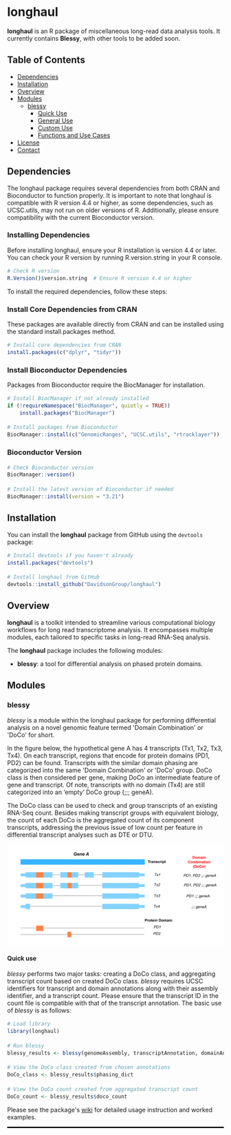 # longhaul

**longhaul** is an R package of miscellaneous long-read data analysis tools. It currently contains **Blessy**, with other tools to be added soon.

## Table of Contents

- [Dependencies](#dependencies)
- [Installation](#installation)
- [Overview](#overview)
- [Modules](#modules)
  - [blessy](#blessy)
    - [Quick Use](#quick-use) 
    - [General Use](#general-use)  
    - [Custom Use](#custom-use)
    - [Functions and Use Cases](#functions-and-use-cases)
- [License](#license)
- [Contact](#contact)


## Dependencies
The longhaul package requires several dependencies from both CRAN and Bioconductor to function properly. It is important to note that longhaul is compatible with R version 4.4 or higher, as some dependencies, such as UCSC.utils, may not run on older versions of R. Additionally, please ensure compatibility with the current Bioconductor version.

### Installing Dependencies

Before installing longhaul, ensure your R installation is version 4.4 or later. You can check your R version by running R.version.string in your R console.

```R
# Check R version
R.Version()$version.string  # Ensure R version 4.4 or higher
```

To install the required dependencies, follow these steps:

### Install Core Dependencies from CRAN

These packages are available directly from CRAN and can be installed using the standard install.packages method.

```R
# Install core dependencies from CRAN
install.packages(c("dplyr", "tidyr"))
```
### Install Bioconductor Dependencies

Packages from Bioconductor require the BiocManager for installation. 

```R
# Install BiocManager if not already installed
if (!requireNamespace("BiocManager", quietly = TRUE))
    install.packages("BiocManager")

# Install packages from Bioconductor
BiocManager::install(c("GenomicRanges", "UCSC.utils", "rtracklayer"))

```
### Bioconductor Version
```R
# Check Bioconductor version
BiocManager::version()

# Install the latest version of Bioconductor if needed
BiocManager::install(version = "3.21")

```

## Installation

You can install the **longhaul** package from GitHub using the `devtools` package:

```R
# Install devtools if you haven't already
install.packages("devtools")

# Install longhaul from GitHub
devtools::install_github("DavidsonGroup/longhaul")
```

## Overview

**longhaul** is a toolkit intended to streamline various computational biology workflows for long read transcriptome analysis. It encompasses multiple modules, each tailored to specific tasks in long-read RNA-Seq analysis.

The **longhaul** package includes the following modules:

- **blessy**: a tool for differential analysis on phased protein domains.


## Modules

### blessy 

*blessy* is a module within the longhaul package for performing differential analysis on a novel genomic feature termed 'Domain Combination'
or 'DoCo' for short. 

In the figure below, the hypothetical gene A has 4 transcripts (Tx1, Tx2, Tx3, Tx4). On each transcript, regions that encode for protein domains (PD1, PD2) can be found. Transcripts with the similar domain phasing are categorized into the same 'Domain Combination' or 'DoCo' group. DoCo class is then considered per gene, making DoCo an intermediate feature of gene and transcript. Of note, transcripts with no domain (Tx4) are still categorized into an ‘empty’ DoCo group (;;; geneA).

The DoCo class can be used to check and group transcripts of an existing RNA-Seq count. Besides making transcript groups with equivalent biology, the count of each DoCo is the aggregated count of its component transcripts, addressing the previous issue of low count per feature in differential transcript analyses such as DTE or DTU. 

![The Concept of Domain Combination](figures/DoCo_concept.png)

#### Quick use
*blessy* performs two major tasks: creating a DoCo class, and aggregating transcript count based on created DoCo class. *blessy* requires UCSC identifiers for transcript and domain annotations along with their assembly identifier, and a transcript count. Please ensure that the transcript ID in the count file is compatible with that of the transcript annotation. The basic use of *blessy* is as follows:

```R
# Load library
library(longhaul)

# Run blessy
blessy_results <- blessy(genomeAssembly, transcriptAnnotation, domainAnnotation, transcriptCount)

# View the DoCo class created from chosen annotations 
DoCo_class <- blessy_results$phasing_dict

# View the DoCo count created from aggregated transcript count
DoCo_count <- blessy_results$doco_count

```

Please see the package's [wiki](https://github.com/DavidsonGroup/longhaul/wiki) for detailed usage instruction and worked examples.


<hr style="border: 1px solid #000;">


